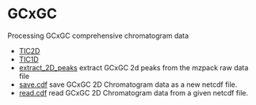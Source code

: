 # GCxGC

Processing GCxGC comprehensive chromatogram data

+ [TIC2D](GCxGC/TIC2D.1) 
+ [TIC1D](GCxGC/TIC1D.1) 
+ [extract_2D_peaks](GCxGC/extract_2D_peaks.1) extract GCxGC 2d peaks from the mzpack raw data file
+ [save.cdf](GCxGC/save.cdf.1) save GCxGC 2D Chromatogram data as a new netcdf file.
+ [read.cdf](GCxGC/read.cdf.1) read GCxGC 2D Chromatogram data from a given netcdf file.
